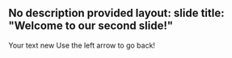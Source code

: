 No description provided
layout: slide
title: "Welcome to our second slide!"
---
Your text new
Use the left arrow to go back!
